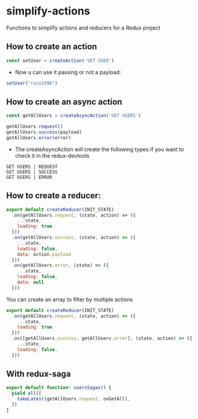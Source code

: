 # simplify-actions

Functions to simplify actions and reducers for a Redux project


## How to create an action
```js
const setUser = createAction('SET USER')
```
- Now u can use it passing or not a payload:

```js
setUser("ruco1996")
```

## How to create an async action

```js
const getAllUsers = createAsyncAction('GET USERS')

getAllUsers.request()   
getAllUsers.success(payload)   
getAllUsers.error(error)     
```
- The createAsyncAction will create the following types if you want to check it
in the redux-devtools
```
GET USERS | REQUEST
GET USERS | SUCCESS
GET USERS | ERROR
```
## How to create a reducer:

```js
export default createReducer(INIT_STATE)
  .on(getAllUsers.request, (state, action) => ({
    ...state,
    loading: true
  }))
  .on(getAllUsers.success, (state, action) => ({
    ...state,
    loading: false,
    data: action.payload
  }))
  .on(getAllUsers.error, (state) => ({
    ...state,
    loading: false,
    data: null
  }))
```

You can create an array to filter by multiple actions
```js
export default createReducer(INIT_STATE)
  .on(getAllUsers.request, (state, action) => ({
    ...state,
    loading: true
  }))
  .on([getAllUsers.success, getAllUsers.error], (state, action) => ({
    ...state,
    loading: false,
  }))

```

## With redux-saga

```js
export default function* usersSagas() {
  yield all([
    takeLatest(getAllUsers.request, onGetAll),
  ])
}
```